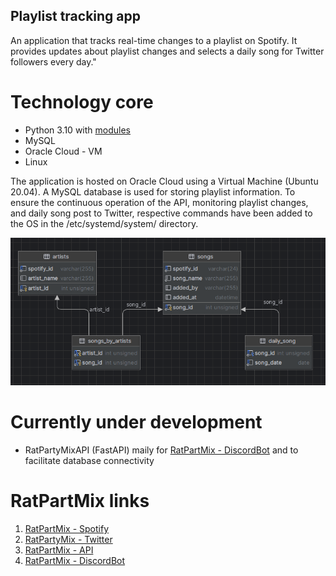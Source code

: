## Playlist tracking app
An application that tracks real-time changes to a playlist on Spotify. 
It provides updates about playlist changes and selects a daily song for Twitter followers every day."



# Technology core
- Python 3.10 with [modules](https://github.com/zawislakm/RatPartyMixTracker/blob/master/config_files/requirements.txt)
- MySQL
- Oracle Cloud - VM
- Linux

The application is hosted on Oracle Cloud using a Virtual Machine (Ubuntu 20.04). 
A MySQL database is used for storing playlist information. To ensure the continuous operation of the API, 
monitoring playlist changes, and daily song post to Twitter,
respective commands have been added to the OS in the /etc/systemd/system/ directory.

![database schema](https://github.com/zawislakm/RatPartyMixTracker/blob/master/config_files/database_schema.png)  

# Currently under development
- RatPartyMixAPI (FastAPI) maily for [RatPartMix - DiscordBot](https://github.com/JakubDralus/discord-bot) and to facilitate database connectivity


# RatPartMix links

1. [RatPartMix - Spotify](https://open.spotify.com/playlist/0RHhiQ6hGLKgjE7eqNdXzh?si=42gbm0djRZ25L4x0Tq-d_Q&nd=1)
2. [RatPartyMix - Twitter](https://twitter.com/RatPartyMix)
2. [RatPartMix - API](http://130.162.243.45:8443/ratpartymix)
3. [RatPartMix - DiscordBot](https://github.com/JakubDralus/discord-bot)




